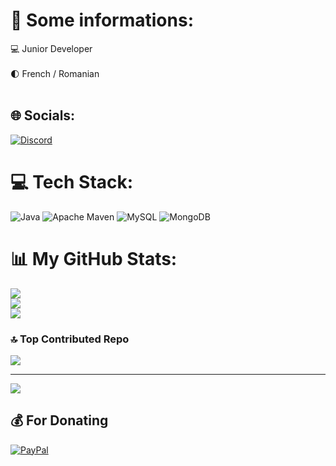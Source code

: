 # 💫 Some informations:
💻 Junior Developer<br><br>🌓 French / Romanian<br><br>


## 🌐 Socials:
[![Discord](https://img.shields.io/badge/Discord-%237289DA.svg?logo=discord&logoColor=white)](https://discord.gg/https://discord.gg/EAcVH8bYe5) 

# 💻 Tech Stack:
![Java](https://img.shields.io/badge/java-%23ED8B00.svg?style=for-the-badge&logo=openjdk&logoColor=white) ![Apache Maven](https://img.shields.io/badge/Apache%20Maven-C71A36?style=for-the-badge&logo=Apache%20Maven&logoColor=white) ![MySQL](https://img.shields.io/badge/mysql-%2300000f.svg?style=for-the-badge&logo=mysql&logoColor=white) ![MongoDB](https://img.shields.io/badge/MongoDB-%234ea94b.svg?style=for-the-badge&logo=mongodb&logoColor=white)
# 📊 My GitHub Stats:
![](https://github-readme-stats.vercel.app/api?username=SkayiZen&theme=dark&hide_border=false&include_all_commits=true&count_private=false)<br/>
![](https://github-readme-streak-stats.herokuapp.com/?user=SkayiZen&theme=dark&hide_border=false)<br/>
![](https://github-readme-stats.vercel.app/api/top-langs/?username=SkayiZen&theme=dark&hide_border=false&include_all_commits=true&count_private=false&layout=compact)

### 🔝 Top Contributed Repo
![](https://github-contributor-stats.vercel.app/api?username=SkayiZen&limit=5&theme=monokai&combine_all_yearly_contributions=true)

---
[![](https://visitcount.itsvg.in/api?id=SkayiZen&icon=1&color=0)](https://visitcount.itsvg.in)

  ## 💰 For Donating
  [![PayPal](https://img.shields.io/badge/PayPal-00457C?style=for-the-badge&logo=paypal&logoColor=white)](https://paypal.me/SkayiZen) 

  
<!-- Proudly created with GPRM ( https://gprm.itsvg.in ) -->
